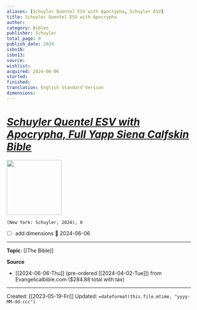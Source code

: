 ```yaml
---
aliases: [Schuyler Quentel ESV with Apocrypha, Schuyler ESV]
title: Schuyler Quentel ESV with Apocrypha
author: 
category: Bibles
publisher: Schuyler
total_page: 0
publish_date: 2024
isbn10: 
isbn13: 
source: 
wishlist: 
acquired: 2024-06-06
started: 
finished: 
translation: English Standard Version
dimensions:
---
```

# *[Schuyler Quentel ESV with Apocrypha, Full Yapp Siena Calfskin Bible](https://evangelicalbible.com/product/schuyler-quentel-esv-apocrypha-full-yapp-siena-calfskin-bible/)*

<img src="https://evangelicalbible.com/wp-content/uploads/2024/02/Evangelica-Siena1-scaled.jpg" width=150>

`(New York: Schuyler, 2024), 0`

- [ ] add dimensions 📅 2024-06-06

--- 
**Topic**: [[The Bible]]

**Source**
- [[2024-06-06-Thu]] (pre-ordered [[2024-04-02-Tue]]) from Evangelicalbible.com ($284.88 total with tax)

---
Created: [[2023-05-19-Fri]]
Updated: `=dateformat(this.file.mtime, "yyyy-MM-dd-ccc")`